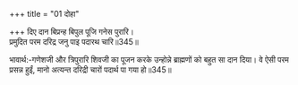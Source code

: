 +++
title = "01 दोहा"

+++
दिए दान बिप्रन्ह बिपुल पूजि गनेस पुरारि।  
प्रमुदित परम दरिद्र जनु पाइ पदारथ चारि॥345॥  

भावार्थ:-गणेशजी और त्रिपुरारि शिवजी का पूजन करके उन्होन्ने ब्राह्मणों को बहुत सा दान दिया। वे ऐसी परम प्रसन्न हुईं, मानो अत्यन्त दरिद्री चारों पदार्थ पा गया हो॥345॥  



